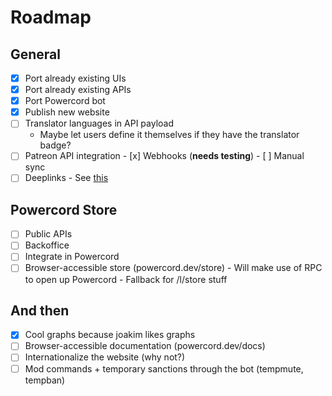 # Roadmap
## General
 - [x] Port already existing UIs
 - [x] Port already existing APIs
 - [x] Port Powercord bot
 - [x] Publish new website
 - [ ] Translator languages in API payload
    - Maybe let users define it themselves if they have the translator badge?
 - [ ] Patreon API integration
       - [x] Webhooks (**needs testing**)
       - [ ] Manual sync
 - [ ] Deeplinks
       - See [this](https://github.com/powercord-org/powercord/blob/v2-dev/src/Powercord/plugins/pc-moduleManager/deeplinks.js)

## Powercord Store
 - [ ] Public APIs
 - [ ] Backoffice
 - [ ] Integrate in Powercord
 - [ ] Browser-accessible store (powercord.dev/store)
       - Will make use of RPC to open up Powercord
       - Fallback for /l/store stuff

## And then
 - [x] Cool graphs because joakim likes graphs
 - [ ] Browser-accessible documentation (powercord.dev/docs)
 - [ ] Internationalize the website (why not?)
 - [ ] Mod commands + temporary sanctions through the bot (tempmute, tempban)
